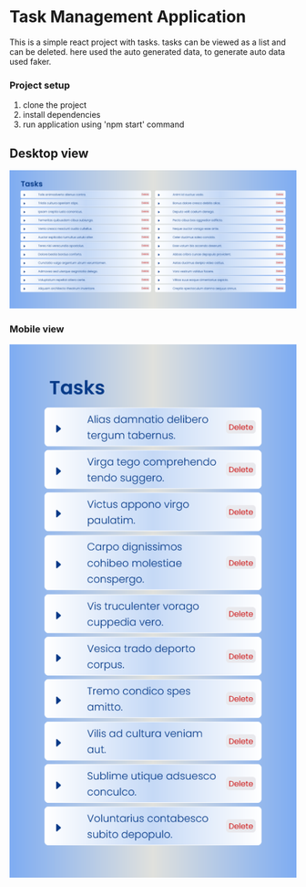# Task Management Application 
This is a simple react project with tasks. tasks can be viewed as a list and can be deleted. here used the auto generated data, to generate auto data used faker. 

### Project setup
1. clone the project
2. install dependencies 
3. run application using 'npm start' command

## Desktop view

![Desktop view](docs/Screen.png)

### Mobile view

![Mobile view](docs/mobile.png)